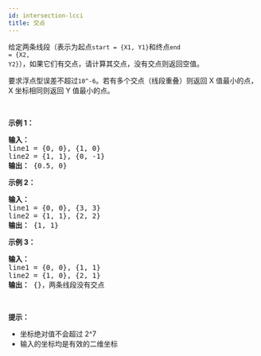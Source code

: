 ```yaml
---
id: intersection-lcci
title: 交点
---
```

给定两条线段（表示为起点<code>start = {X1, Y1}</code>和终点<code>end = {X2, Y2}</code>），如果它们有交点，请计算其交点，没有交点则返回空值。

要求浮点型误差不超过<code>10^-6</code>。若有多个交点（线段重叠）则返回 X 值最小的点，X 坐标相同则返回 Y 值最小的点。

 

**示例 1：**


<pre><strong>输入：</strong><br/>line1 = {0, 0}, {1, 0}<br/>line2 = {1, 1}, {0, -1}<br/><strong>输出：</strong> {0.5, 0}<br/></pre>

**示例 2：**


<pre><strong>输入：</strong><br/>line1 = {0, 0}, {3, 3}<br/>line2 = {1, 1}, {2, 2}<br/><strong>输出：</strong> {1, 1}<br/></pre>

**示例 3：**


<pre><strong>输入：</strong><br/>line1 = {0, 0}, {1, 1}<br/>line2 = {1, 0}, {2, 1}<br/><strong>输出：</strong> {}，两条线段没有交点<br/></pre>

 

**提示：**


- 坐标绝对值不会超过 2^7
- 输入的坐标均是有效的二维坐标
